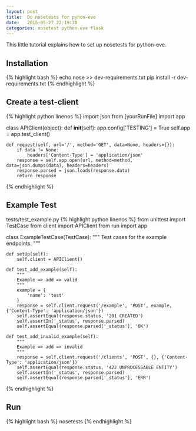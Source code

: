 ```yaml
---
layout: post
title:  Do nosetests for pyhon-eve
date:   2015-05-27 22:19:30
categories: nosetest python eve flask
---
```


This little tutorial explains how to set up nosetests for python-eve.

## Installation
{% highlight bash %}
echo nose >> dev-requirements.txt
pip install -r dev-requirements.txt
{% endhighlight %}

## Create a test-client
{% highlight python linenos %}
import json
from [yourRunFile] import app

class APIClient(object):
	def __init__(self):
		app.config['TESTING'] = True
		self.app = app.test_client()

	def request(self, url='/', method='GET', data=None, headers={}):
		if data != None:
			headers['Content-Type'] = 'application/json'
		response = self.app.open(url, method=method, data=json.dumps(data), headers=headers)
		response.parsed = json.loads(response.data)
		return response
{% endhighlight %}

## Example Test
tests/test_example.py
{% highlight python linenos %}
from unittest import TestCase
from client import APIClient
from run import app

class ExampleTestCase(TestCase):
	"""
	Test cases for the example endpoints.
	"""

	def setUp(self):
		self.client = APIClient()

	def test_add_example(self):
		"""
		Example => add => valid
		"""
		example = {
			'name': 'test'
		}
		response = self.client.request('/example', 'POST', example, {'Content-Type': 'application/json'})
		self.assertEqual(response.status, '201 CREATED')
		self.assertIn('_status', response.parsed)
		self.assertEqual(response.parsed['_status'], 'OK')

	def test_add_invalid_example(self):
		"""
		Example => add => invalid
		"""
		response = self.client.request('/clients', 'POST', {}, {'Content-Type': 'application/json'})
		self.assertEqual(response.status, '422 UNPROCESSABLE ENTITY')
		self.assertIn('_status', response.parsed)
		self.assertEqual(response.parsed['_status'], 'ERR')
{% endhighlight %}

## Run
{% highlight bash %}
nosetests
{% endhighlight %}
